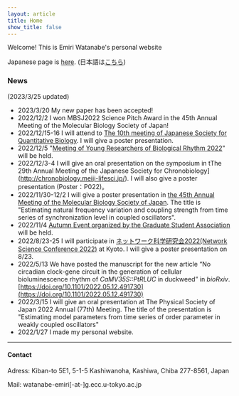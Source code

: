 ```yaml
---
layout: article
title: Home
show_title: false
---
```

Welcome! This is Emiri Watanabe's personal website

Japanese page is [here](https://emiri-w.github.io/). (日本語は[こちら](https://emiri-w.github.io/))


### News
(2023/3/25 updated)
- 2023/3/20 My new paper has been accepted!
- 2022/12/2 I won MBSJ2022 Science Pitch Award in the 45th Annual Meeting of the Molecular Biology Society of Japan!
- 2022/12/15-16 I will attend to [The 10th meeting of Japanese Society for Quantitative Biology](https://q-bio.jp/index.php?title=Qbio10th_2022). I will give a poster presentation.
- 2022/12/5 "[Meeting of Young Researchers of Biological Rhythm 2022](https://sites.google.com/view/rhythmwakate2022/home)" will be held.
- 2022/12/3-4  I will give an oral presentation on the symposium in tThe 29th Annual Meeting of the Japanese Society for Chronobiology](http://chronobiology.meiji-lifesci.jp/). I will also give a poster presentation (Poster：P022)。
- 2022/11/30-12/2 I will give a poster presentation in [the 45th Annual Meeting of the Molecular Biology Society of Japan](https://www2.aeplan.co.jp/mbsj2022/). The title is "Estimating natural frequency variation and coupling strength from time series of synchronization level in coupled oscillators". 
- 2022/11/4 [Autumn Event organized by the Graduate Student Association](AutumnEventFlyer_en.pdf) will be held.
- 2022/8/23-25 I will participate in [ネットワーク科学研究会2022(Network Science Conference 2022)](https://www.network-science-seminar.com/activities/2022) at Kyoto. I will give a poster presentation on 8/23.
- 2022/5/13 We have posted the manuscript for the new article “No circadian clock-gene circuit in the generation of cellular bioluminescence rhythm of *CaMV35S::PtRLUC* in duckweed” in *bioRxiv*. [https://doi.org/10.1101/2022.05.12.491730](https://doi.org/10.1101/2022.05.12.491730)  
- 2022/3/15 I will give an oral presentation at The Physical Society of Japan 2022 Annual (77th) Meeting. The title of the presentation is "Estimating model parameters from time series of order parameter
in weakly coupled oscillators"
- 2022/1/27 I made my personal website.



***
#### Contact

Adress:
Kiban-to 5E1, 5-1-5 Kashiwanoha, Kashiwa, Chiba 277-8561, Japan

Mail: watanabe-emiri[-at-]g.ecc.u-tokyo.ac.jp  